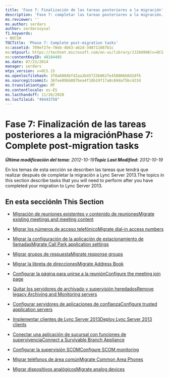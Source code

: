 ```yaml
---
title: 'Fase 7: Finalización de las tareas posteriores a la migración'
description: 'Fase 7: completar las tareas posteriores a la migración.'
ms.reviewer: ''
ms.author: serdars
author: serdarsoysal
f1.keywords:
- NOCSH
TOCTitle: 'Phase 7: Complete post-migration tasks'
ms:assetid: 709ef27e-78eb-4b63-a62d-348711687b1c
ms:mtpsurl: https://technet.microsoft.com/en-us/library/JJ204998(v=OCS.15)
ms:contentKeyID: 48184485
ms.date: 07/23/2014
manager: serdars
mtps_version: v=OCS.15
ms.openlocfilehash: 3f8a6804bfd2aa2b45723b062fe458006b0d2df6
ms.sourcegitcommit: 36fee89bb887bea4f18b19f17a8c69daf5bc423d
ms.translationtype: MT
ms.contentlocale: es-ES
ms.lasthandoff: 11/26/2020
ms.locfileid: "49443758"
---
```

# <a name="phase-7-complete-post-migration-tasks"></a><span data-ttu-id="73c04-103">Fase 7: Finalización de las tareas posteriores a la migración</span><span class="sxs-lookup"><span data-stu-id="73c04-103">Phase 7: Complete post-migration tasks</span></span>

<div data-xmlns="http://www.w3.org/1999/xhtml">

<div class="topic" data-xmlns="http://www.w3.org/1999/xhtml" data-msxsl="urn:schemas-microsoft-com:xslt" data-cs="https://msdn.microsoft.com/">

<div data-asp="https://msdn2.microsoft.com/asp">



</div>

<div id="mainSection">

<div id="mainBody"><span data-ttu-id="73c04-104">

<span> </span></span><span class="sxs-lookup"><span data-stu-id="73c04-104">

<span> </span></span></span>

<span data-ttu-id="73c04-105">_**Última modificación del tema:** 2012-10-19_</span><span class="sxs-lookup"><span data-stu-id="73c04-105">_**Topic Last Modified:** 2012-10-19_</span></span>

<span data-ttu-id="73c04-106">En los temas de esta sección se describen las tareas que tendrá que realizar después de completar la migración a Lync Server 2013.</span><span class="sxs-lookup"><span data-stu-id="73c04-106">The topics in this section describe tasks that you will need to perform after you have completed your migration to Lync Server 2013.</span></span>

<div>

## <a name="in-this-section"></a><span data-ttu-id="73c04-107">En esta sección</span><span class="sxs-lookup"><span data-stu-id="73c04-107">In This Section</span></span>

  - [<span data-ttu-id="73c04-108">Migración de reuniones existentes y contenido de reuniones</span><span class="sxs-lookup"><span data-stu-id="73c04-108">Migrate existing meetings and meeting content</span></span>](migrate-existing-meetings-and-meeting-content.md)

  - [<span data-ttu-id="73c04-109">Migrar los números de acceso telefónico</span><span class="sxs-lookup"><span data-stu-id="73c04-109">Migrate dial-in access numbers</span></span>](migrate-dial-in-access-numbers.md)

  - [<span data-ttu-id="73c04-110">Migrar la configuración de la aplicación de estacionamiento de llamadas</span><span class="sxs-lookup"><span data-stu-id="73c04-110">Migrate Call Park application settings</span></span>](migrate-call-park-application-settings.md)

  - [<span data-ttu-id="73c04-111">Migrar grupos de respuesta</span><span class="sxs-lookup"><span data-stu-id="73c04-111">Migrate response groups</span></span>](migrate-response-groups.md)

  - [<span data-ttu-id="73c04-112">Migrar la libreta de direcciones</span><span class="sxs-lookup"><span data-stu-id="73c04-112">Migrate Address Book</span></span>](migrate-address-book.md)

  - [<span data-ttu-id="73c04-113">Configurar la página para unirse a la reunión</span><span class="sxs-lookup"><span data-stu-id="73c04-113">Configure the meeting join page</span></span>](configure-the-meeting-join-page.md)

  - [<span data-ttu-id="73c04-114">Quitar los servidores de archivado y supervisión heredados</span><span class="sxs-lookup"><span data-stu-id="73c04-114">Remove legacy Archiving and Monitoring servers</span></span>](remove-legacy-archiving-and-monitoring-servers.md)

  - [<span data-ttu-id="73c04-115">Configurar servidores de aplicaciones de confianza</span><span class="sxs-lookup"><span data-stu-id="73c04-115">Configure trusted application servers</span></span>](configure-trusted-application-servers.md)

  - [<span data-ttu-id="73c04-116">Implementar clientes de Lync Server 2013</span><span class="sxs-lookup"><span data-stu-id="73c04-116">Deploy Lync Server 2013 clients</span></span>](deploy-lync-server-2013-clients.md)

  - [<span data-ttu-id="73c04-117">Conectar una aplicación de sucursal con funciones de supervivencia</span><span class="sxs-lookup"><span data-stu-id="73c04-117">Connect a Survivable Branch Appliance</span></span>](connect-a-survivable-branch-appliance.md)

  - [<span data-ttu-id="73c04-118">Configurar la supervisión SCOM</span><span class="sxs-lookup"><span data-stu-id="73c04-118">Configure SCOM monitoring</span></span>](configure-scom-monitoring.md)

  - [<span data-ttu-id="73c04-119">Migrar teléfonos de área común</span><span class="sxs-lookup"><span data-stu-id="73c04-119">Migrate Common Area Phones</span></span>](migrate-common-area-phones.md)

  - [<span data-ttu-id="73c04-120">Migrar dispositivos analógicos</span><span class="sxs-lookup"><span data-stu-id="73c04-120">Migrate analog devices</span></span>](migrate-analog-devices.md)

<span data-ttu-id="73c04-121"></div>

</div>

<span> </span>

</div>

</div>

</span><span class="sxs-lookup"><span data-stu-id="73c04-121"></div>

</div>

<span> </span>

</div>

</div>

</span></span></div>

